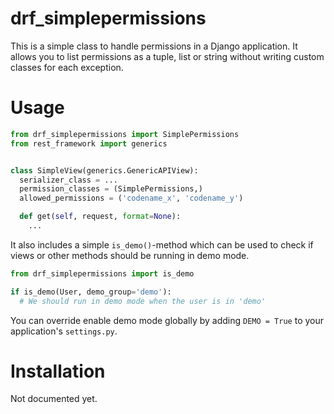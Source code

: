 # drf_simplepermissions

This is a simple class to handle permissions in a Django application. It allows
you to list permissions as a tuple, list or string without writing custom
classes for each exception.

# Usage

```python
from drf_simplepermissions import SimplePermissions
from rest_framework import generics


class SimpleView(generics.GenericAPIView):
  serializer_class = ...
  permission_classes = (SimplePermissions,)
  allowed_permissions = ('codename_x', 'codename_y')

  def get(self, request, format=None):
    ...
```

It also includes a simple `is_demo()`-method which can be used to check if
views or other methods should be running in demo mode.

```python
from drf_simplepermissions import is_demo

if is_demo(User, demo_group='demo'):
  # We should run in demo mode when the user is in 'demo'
```

You can override enable demo mode globally by adding `DEMO = True` to your
application's `settings.py`.

# Installation

Not documented yet.
